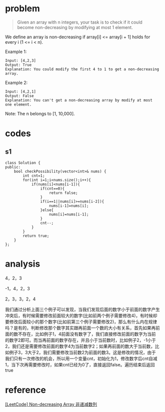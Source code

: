 # problem
>Given an array with n integers, your task is to check if it could become non-decreasing by modifying at most 1 element.

We define an array is non-decreasing if array[i] <= array[i + 1] holds for every i (1 <= i < n).

Example 1:
```
Input: [4,2,3]
Output: True
Explanation: You could modify the first 4 to 1 to get a non-decreasing array.
```
Example 2:
```
Input: [4,2,1]
Output: False
Explanation: You can't get a non-decreasing array by modify at most one element.
```
Note: The n belongs to [1, 10,000].


# codes

## s1
```
class Solution {
public:
    bool checkPossibility(vector<int>& nums) {
        int cnt=1;
        for(int i=1;i<nums.size();i++){
            if(nums[i]<nums[i-1]){
                if(cnt==0){
                    return false;
                }
                if(i==1||nums[i]>=nums[i-2]){
                    nums[i-1]=nums[i];
                }else{
                    nums[i]=nums[i-1];
                }
                cnt--;
            }
        }
        return true;
    }
};

```

# analysis

4，2，3

-1，4，2，3

2，3，3，2，4

我们通过分析上面三个例子可以发现，当我们发现后面的数字小于前面的数字产生冲突后，有时候需要修改前面较大的数字(比如前两个例子需要修改4)，有时候却要修改后面较小的那个数字(比如前第三个例子需要修改2)，那么有什么内在规律吗？是有的，判断修改那个数字其实跟再前面一个数的大小有关系，首先如果再前面的数不存在，比如例子1，4前面没有数字了，我们直接修改前面的数字为当前的数字2即可。而当再前面的数字存在，并且小于当前数时，比如例子2，-1小于2，我们还是需要修改前面的数字4为当前数字2；如果再前面的数大于当前数，比如例子3，3大于2，我们需要修改当前数2为前面的数3。这是修改的情况，由于我们只有一次修改的机会，所以用一个变量cnt，初始化为1，修改数字后cnt自减1，当下次再需要修改时，如果cnt已经为0了，直接返回false。遍历结束后返回true


# reference
[[LeetCode] Non-decreasing Array 非递减数列][1]


[1]: http://www.cnblogs.com/grandyang/p/7565424.html